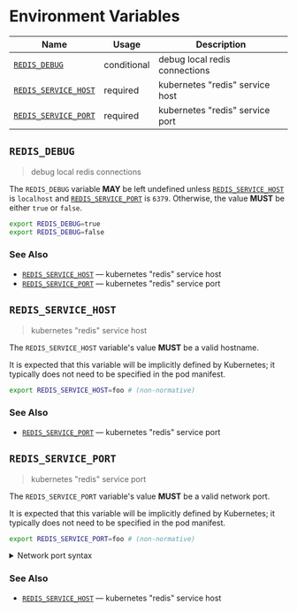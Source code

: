 # Environment Variables

| Name                   | Usage       | Description                     |
| ---------------------- | ----------- | ------------------------------- |
| [`REDIS_DEBUG`]        | conditional | debug local redis connections   |
| [`REDIS_SERVICE_HOST`] | required    | kubernetes "redis" service host |
| [`REDIS_SERVICE_PORT`] | required    | kubernetes "redis" service port |

## `REDIS_DEBUG`

> debug local redis connections

The `REDIS_DEBUG` variable **MAY** be left undefined unless
[`REDIS_SERVICE_HOST`] is `localhost` and [`REDIS_SERVICE_PORT`] is `6379`.
Otherwise, the value **MUST** be either `true` or `false`.

```bash
export REDIS_DEBUG=true
export REDIS_DEBUG=false
```

### See Also

- [`REDIS_SERVICE_HOST`] — kubernetes "redis" service host
- [`REDIS_SERVICE_PORT`] — kubernetes "redis" service port

## `REDIS_SERVICE_HOST`

> kubernetes "redis" service host

The `REDIS_SERVICE_HOST` variable's value **MUST** be a valid hostname.

It is expected that this variable will be implicitly defined by Kubernetes; it
typically does not need to be specified in the pod manifest.

```bash
export REDIS_SERVICE_HOST=foo # (non-normative)
```

### See Also

- [`REDIS_SERVICE_PORT`] — kubernetes "redis" service port

## `REDIS_SERVICE_PORT`

> kubernetes "redis" service port

The `REDIS_SERVICE_PORT` variable's value **MUST** be a valid network port.

It is expected that this variable will be implicitly defined by Kubernetes; it
typically does not need to be specified in the pod manifest.

```bash
export REDIS_SERVICE_PORT=foo # (non-normative)
```

<details>
<summary>Network port syntax</summary>

Ports may be specified as a numeric value no greater than `65535`.
Alternatively, a service name can be used. Service names are resolved against
the system's service database, typically located in the `/etc/service` file on
UNIX-like systems. Standard service names are published by IANA.

</details>

### See Also

- [`REDIS_SERVICE_HOST`] — kubernetes "redis" service host

<!-- references -->

[`redis_debug`]: #REDIS_DEBUG
[`redis_service_host`]: #REDIS_SERVICE_HOST
[`redis_service_port`]: #REDIS_SERVICE_PORT
